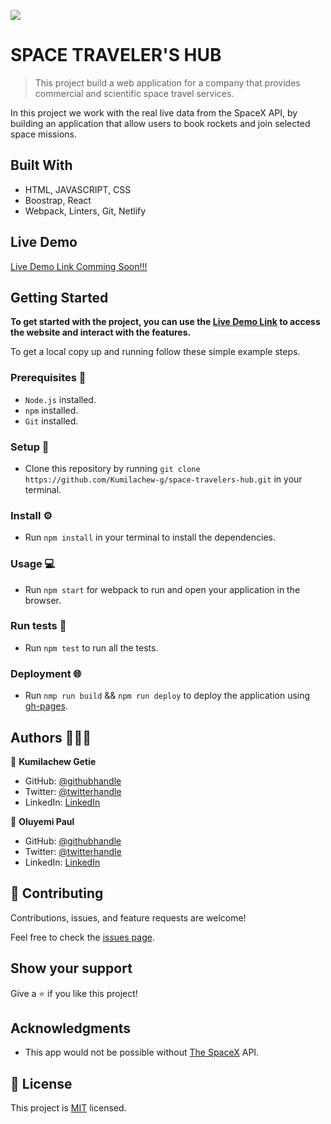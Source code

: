 ![](https://img.shields.io/badge/Microverse-blueviolet)

# SPACE TRAVELER'S HUB

> This project build a web application for a company that provides commercial and scientific space travel services.

In this project we work with the real live data from the SpaceX API, by building an application that allow users to book rockets and join selected space missions.

## Built With

- HTML, JAVASCRIPT, CSS
- Boostrap, React
- Webpack, Linters, Git, Netlify

## Live Demo

[Live Demo Link Comming Soon!!!]()

## Getting Started

**To get started with the project, you can use the [Live Demo Link](https://laughing-nightingale-5d1d42.netlify22.app/) to access the website and interact with the features.**

To get a local copy up and running follow these simple example steps.

### Prerequisites 📌

- `Node.js` installed.
- `npm` installed.
- `Git` installed.

### Setup 🔂

- Clone this repository by running `git clone https://github.com/Kumilachew-g/space-travelers-hub.git` in your terminal.

### Install ⚙️

- Run `npm install` in your terminal to install the dependencies.

### Usage 💻

- Run `npm start` for webpack to run and open your application in the browser.

### Run tests 🔎

- Run `npm test` to run all the tests.

### Deployment 🌐

- Run `nmp run build` && `npm run deploy` to deploy the application using [gh-pages](https://www.npmjs.com/package/gh-pages?activeTab=readme).

## Authors 👨🏾‍💻

👤 **Kumilachew Getie**

- GitHub: [@githubhandle](https://github.com/Kumilachew-g/)
- Twitter: [@twitterhandle](https://twitter.com/Getie_Haddis)
- LinkedIn: [LinkedIn](https://www.linkedin.com/in/kumilachew-getie/)

👤 **Oluyemi Paul**

- GitHub: [@githubhandle](https://github.com/Ol-create)
- Twitter: [@twitterhandle](https://twitter.com/OluyemiPaul2)
- LinkedIn: [LinkedIn](https://www.linkedin.com/in/paul-oluyemi/)

## 🤝 Contributing

Contributions, issues, and feature requests are welcome!

Feel free to check the [issues page](https://github.com/Kumilachew-g/space-travelers-hub/issues).

## Show your support

Give a ⭐️ if you like this project!

## Acknowledgments

- This app would not be possible without [The SpaceX](https://api.spacexdata.com/v3/) API.

## 📝 License

This project is [MIT](./LICENSE) licensed.
